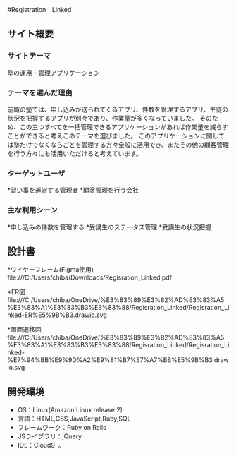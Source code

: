 #Registration　Linked
​
## サイト概要
### サイトテーマ
塾の運用・管理アプリケーション
​
### テーマを選んだ理由
前職の塾では、申し込みが送られてくるアプリ、件数を管理するアプリ、生徒の状況を把握するアプリが別々であり、作業量が多くなっていました。
そのため、この三つすべてを一括管理できるアプリケーションがあれば作業量を減らすことができると考えこのテーマを選びました。
このアプリケーションに関しては塾だけでなくならごとを管理する方々全般に活用でき、またその他の顧客管理を行う方々にも活用いただけると考えています。
​
### ターゲットユーザ
*習い事を運営する管理者
*顧客管理を行う会社
​
### 主な利用シーン
*申し込みの件数を管理する
*受講生のステータス管理
*受講生の状況把握
​
## 設計書
*ワイヤーフレーム(Figma使用)
file:///C:/Users/chiba/Downloads/Regisration_Linked.pdf

*ER図
file:///C:/Users/chiba/OneDrive/%E3%83%89%E3%82%AD%E3%83%A5%E3%83%A1%E3%83%B3%E3%83%88/Regisration_Linked/Regisration_Linked-ER%E5%9B%B3.drawio.svg

*画面遷移図
file:///C:/Users/chiba/OneDrive/%E3%83%89%E3%82%AD%E3%83%A5%E3%83%A1%E3%83%B3%E3%83%88/Regisration_Linked/Regisration_Linked-%E7%94%BB%E9%9D%A2%E9%81%B7%E7%A7%BB%E5%9B%B3.drawio.svg

## 開発環境
- OS：Linux(Amazon Linux release 2)
- 言語：HTML,CSS,JavaScript,Ruby,SQL
- フレームワーク：Ruby on Rails
- JSライブラリ：jQuery
- IDE：Cloud9
​
。